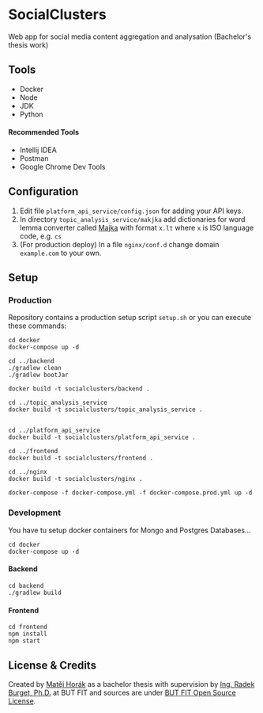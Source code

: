 # SocialClusters
Web app for social media content aggregation and analysation (Bachelor's thesis work)

## Tools

- Docker
- Node
- JDK
- Python

#### Recommended Tools

- Intellij IDEA
- Postman
- Google Chrome Dev Tools

## Configuration

1. Edit file `platform_api_service/config.json` for adding your API keys.
2. In directory `topic_analysis_service/makjka` add dictionaries for word lemma converter called [Majka](https://nlp.fi.muni.cz/ma/) with format `x.lt` where `x` is ISO language code, e.g. `cs`
3. (For production deploy) In a file `nginx/conf.d` change domain `example.com` to your own. 

## Setup




### Production
Repository contains a production setup script `setup.sh` or you can execute these commands:
```$xslt
cd docker
docker-compose up -d

cd ../backend
./gradlew clean
./gradlew bootJar

docker build -t socialclusters/backend .

cd ../topic_analysis_service
docker build -t socialclusters/topic_analysis_service .


cd ../platform_api_service
docker build -t socialclusters/platform_api_service .

cd ../frontend
docker build -t socialclusters/frontend .

cd ../nginx
docker build -t socialclusters/nginx .

docker-compose -f docker-compose.yml -f docker-compose.prod.yml up -d

```

### Development

You have tu setup docker containers for Mongo and Postgres Databases... 
```$xslt
cd docker
docker-compose up -d
```

#### Backend
```$xslt
cd backend
./gradlew build
```

 
 #### Frontend
 ```$xslt
 cd frontend
 npm install
 npm start
 ```


## License & Credits

Created by [Matěj Horák](https://horm.cz) as a bachelor thesis with supervision by [Ing. Radek Burget, Ph.D.](http://www.fit.vutbr.cz/~burgetr/index.php.cs) at BUT FIT and sources are under [BUT FIT Open Source License](https://github.com/Horm/socialclusters/blob/master/LICENSE).



